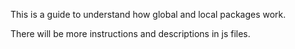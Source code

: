 This is a guide to understand how global and local packages work.

There will be more instructions and descriptions in js files.